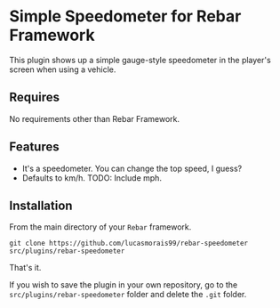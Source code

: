 # Simple Speedometer for Rebar Framework

This plugin shows up a simple gauge-style speedometer in the player's screen when using a vehicle.

## Requires

No requirements other than Rebar Framework.

## Features

-   It's a speedometer. You can change the top speed, I guess?
-   Defaults to km/h. TODO: Include mph.

## Installation

From the main directory of your `Rebar` framework.

```
git clone https://github.com/lucasmorais99/rebar-speedometer src/plugins/rebar-speedometer
```

That's it.

If you wish to save the plugin in your own repository, go to the `src/plugins/rebar-speedometer` folder and delete the `.git` folder.
